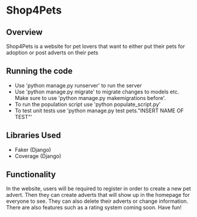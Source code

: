 # Shop4Pets



## Overview 

Shop4Pets is a website for pet lovers that want to either put their pets for adoption or post adverts on their pets 

## Running the code

- Use 'python manage.py runserver' to run the server
- Use 'python manage.py migrate' to migrate changes to models etc. Make sure to use 'python manage.py makemigrations before'.
- To run the population script use 'python populate_script.py'
- To test unit tests use 'python manage.py test pets."INSERT NAME OF TEST"'


## Libraries Used

- Faker (Django) 
- Coverage (Django) 

## Functionality

In the website, users will be required to register in order to create a new pet advert. Then they can create adverts that will show up in the homepage for everyone to see. They can also delete their adverts or change information. There are also features such as a rating system coming soon. Have fun! 
